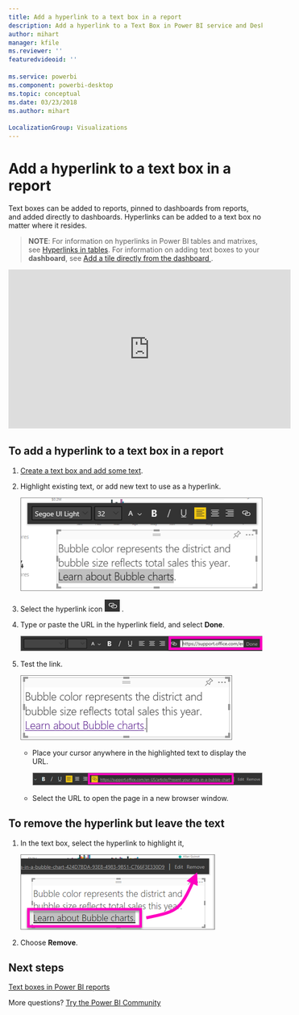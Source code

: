 ```yaml
---
title: Add a hyperlink to a text box in a report
description: Add a hyperlink to a Text Box in Power BI service and Desktop
author: mihart
manager: kfile
ms.reviewer: ''
featuredvideoid: ''

ms.service: powerbi
ms.component: powerbi-desktop
ms.topic: conceptual
ms.date: 03/23/2018
ms.author: mihart

LocalizationGroup: Visualizations
---
```

# Add a hyperlink to a text box in a report
Text boxes can be added to reports, pinned to dashboards from reports, and added directly to dashboards. Hyperlinks can be added to a text box no matter where it resides.  

> **NOTE**: For information on hyperlinks in Power BI tables and matrixes, see [Hyperlinks in tables](power-bi-hyperlinks-in-tables.md). For information on adding text boxes to your **dashboard**, see [Add a tile directly from the dashboard ](service-dashboard-add-widget.md). 
> 
> 

<iframe width="560" height="315" src="https://www.youtube.com/embed/_3q6VEBhGew#t=0m55s" frameborder="0" allowfullscreen></iframe>


## To add a hyperlink to a text box in a report
1. [Create a text box and add some text](power-bi-reports-add-text-and-shapes.md). 
2. Highlight existing text, or add new text to use as a hyperlink.
   
   ![](media/service-add-hyperlink-to-text-box/power-bi-hyperlink-new.png)
3. Select the hyperlink icon  ![](media/service-add-hyperlink-to-text-box/power-bi-hyperlink-icon.png) .
4. Type or paste the URL in the hyperlink field, and select **Done**.
   
   ![](media/service-add-hyperlink-to-text-box/power-bi-add-link.png)
5. Test the link.  
   
   ![](media/service-add-hyperlink-to-text-box/power-bi-test-link.png)
   
   * Place your cursor anywhere in the highlighted text to display the URL.  
     
      ![](media/service-add-hyperlink-to-text-box/power-bi-hyperlink-edit.png)
   * Select the URL to open the page in a new browser window.

## To remove the hyperlink but leave the text
1. In the text box, select the hyperlink to highlight it,
   
     ![](media/service-add-hyperlink-to-text-box/power-bi-hyperlink-remove.png)
2. Choose **Remove**. 

## Next steps
[Text boxes in Power BI reports](power-bi-reports-add-text-and-shapes.md)

More questions? [Try the Power BI Community](http://community.powerbi.com/)

